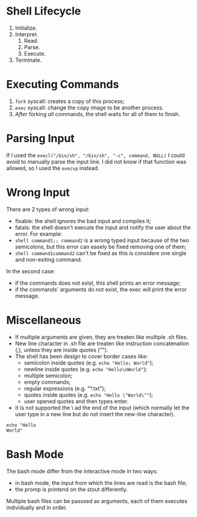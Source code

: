 # Shell Lifecycle
1. Initialize.
2. Interpret.
    1. Read.
    2. Parse.
    3. Execute.
3. Terminate.

# Executing Commands
1. `fork` syscall: creates a copy of this process;
2. `exec` syscall: change the copy image to be another process.
3. *After* forking *all* commands, the shell waits for all of them to finish.

# Parsing Input
If I used the `execl("/bin/sh", "/bin/sh", "-c", command, NULL)` I could avoid to manually parse the input line. I did not know if that function was allowed, so I used the `execvp` instead.

# Wrong Input
There are 2 types of wrong input:
- fixable: the shell ignores the bad input and compiles it;
- fatals: the shell doesn't execute the input and notify the user about the error.
For example:
- `shell command1;; command2` is a wrong typed input because of the two semicolons, but this error can easely be fixed removing one of them;
- `shell command1command2` can't be fixed as this is considere one single and non-exiting command.

In the second case:
- if the commands does not exist, this shell prints an error message;
- if the commands' arguments do not exist, the exec will print the error message.

# Miscellaneous
- If multiple arguments are given, they are treaten like multiple .sh files.
- New line character in .sh file are treaten like instruction concatenation (;), unless they are inside quotes ("").
- The shell has been design to cover border cases like:
    - semicolon inside quotes (e.g. `echo "Hello; World"`);
    - newline inside quotes (e.g. `echo "Hello\nWorld"`);
    - multiple semicolon;
    - empty commands;
    - regular expressions (e.g. "*.txt");
    - quotes inside quotes (e.g. `echo "Hello \"World\""`);
    - user opened quotes and then types enter.
- It is not supported the \ ad the end of the input (which normally let the user type in a new line but do not insert the new-line character).

```
echo "Hello
World"
```

# Bash Mode
The bash mode differ from the interactive mode in two ways:
- in bash mode, the input from which the lines are read is the bash file;
- the promp is printend on the stout differently.

Multiple bash files can be passsed as arguments, each of them executes individually and in order.